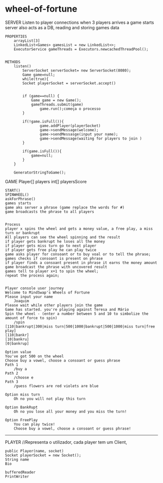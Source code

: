 # wheel-of-fortune

SERVER
    Listen to player connections
    when 3 players arrives a game starts
    server also acts as a DB, reading and storing games data

    PROPERTIES
        arrayList[3]
        LinkedList<Games> gamesList = new LinkedList<>;
        ExecutorService gameThreads = Executors.newcachedThreadPool(); 


    METHODS
        listen()
            ServerSocket serverSocket= new ServerSocket(8080);
            Game game=null;
            while(true){
            Socket playerSocket = serverSocket.accept()
           
            
            if (game==null) { 
                Game game = new Game();
                gameThreads.submit(game)
                    game.run();começa o processo
            }
           
            if(!game.isFull()){
                    game.addPlayer(playerSocket)
                    game->sendMessage(welcome);
                    game->sendMessasge(input your name);
                    game->sendMessage(waiting for players to join )
            }

            if(game.isFull()){   
                game=null;
            }
        }

        GeneratorStringToGame();
        



GAME
    Player[] players 
    int[] playersScore

    START()
    SPINWHEEL()
    askForPhrase()
    games starts
    game aks server a phrase (game replace the words for #)
    game broadcasts the phrase to all players

    
    Process
    player x spins the wheel and gets a money value, a free play, a miss turn or bankrupt
    All players can see the wheel spinning and the result
    if player gets bankrupt he loses all the money
    if player gets miss turn go to next player
    if player gets free play he can play twice
    game asks player for consoant or to buy voal or to tell the phrase;
    games checks if consoant is present on phrase
    if player finds a consoant present in phrase it earns the money amount 
    game broadcast the phrase with uncovered result
    games tell to player x+1 to spin the wheel;
    repeat the process again;


    Player console user journey
    Welcome to MindSwap's Wheels of Fortune
    Please input your name
        Joaquim
    Please wait while other players join the game
    Game has started. you're playing against Teresa and Mário
    Spin the wheel - (enter a number between 5 and 10 to simbolize the amount of force to spin)
        /spin
    [110|bankrupt|300|miss turn|500|1000|bankrupt|500|1000|miss turn|free play]
    [110|bankr]
    [10|bankru]
    [0|bankrup]

    Option value
    You've got 500 on the wheel
    Choose buy a vowel, choose a consoant or guess phrase
    Path 1
        /buy a
    Path 2
        /choose e
    Path 3
        /guess flowers are red violets are blue
    
    Option miss turn
        Oh no you will not play this turn

    Option BankRupt
        Oh no you lose all your money and you miss the turn!
    
    Option FreePlay
        You can play twice!
        Choose buy a vowel, choose a consoant or guess phrase!


  --------------------------------------------  

PLAYER
    //Representa o utilizador, cada player tem um Client,
    
    public Player(name, socket)
    Socket playerSocket = new Socket();
    String name
    Bio

    bufferedReader
    PrintWriter



 
    
    
   
    
    
        



    





